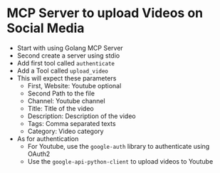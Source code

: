 # MCP Server to upload Videos on Social Media

- Start with using Golang MCP Server
- Second create a server using stdio
- Add first tool called `authenticate`
- Add a Tool called `upload_video`
- This will expect these parameters
  - First, Website: Youtube optional
  - Second Path to the file
  - Channel: Youtube channel
  - Title: Title of the video
  - Description: Description of the video
  - Tags: Comma separated texts
  - Category: Video category
- As for authentication
  - For Youtube, use the `google-auth` library to authenticate using OAuth2
  - Use the `google-api-python-client` to upload videos to Youtube
